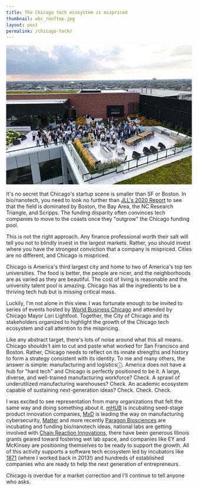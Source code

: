 ```yaml
---
title: The Chicago tech ecosystem is mispriced
thumbnail: wbc_rooftop.jpg
layout: post
permalink: /chicago-tech/
---
```


![](/assets/2021-08-25-chicago-tech/wbc_rooftop.jpg)

It's no secret that Chicago's startup scene is smaller than SF or Boston. In bio/nanotech, you need to look no further than [JLL's 2020 Report](https://www.us.jll.com/en/trends-and-insights/research/life-sciences-real-estate-outlook) to see that the field is dominated by Boston, the Bay Area, the NC Research Triangle, and Scripps. The funding disparity often convinces tech companies to move to the coasts once they "outgrow" the Chicago funding pool.

This is not the right approach. Any finance professional worth their salt will tell you not to blindly invest in the largest markets. Rather, you should invest where you have the strongest conviction that a company is mispriced. Cities are no different, and Chicago is mispriced.

Chicago is America's third largest city and home to two of America's top ten universities. The food is better, the people are nicer, and the neighborhoods are as varied as they are beautiful. The cost of living is reasonable and the university talent pool is amazing. Chicago has all the ingredients to be a thriving tech hub but is missing critical mass.

Luckily, I'm not alone in this view. I was fortunate enough to be invited to series of events hosted by [World Business Chicago](http://www.worldbusinesschicago.com/) and attended by Chicago Mayor Lori Lightfoot. Together, the City of Chicago and its stakeholders organized to highlight the growth of the Chicago tech ecosystem and call attention to the mispricing.

Like any abstract target, there's lots of noise around what this all means. Chicago shouldn't aim to cut and paste what worked for San Francisco and Boston. Rather, Chicago needs to reflect on its innate strengths and history to form a strategy consistent with its identity. To me and many others, the answer is simple: manufacturing and logistics<span title="Also, shout out to FinTech. The CME is a truly unique capability.">ⓘ</span>. America does not have a hub for "hard tech" and Chicago is perfectly positioned to be it. A large, diverse, and well-trained manufacturing workforce? Check. A sprawl of underutilized manufacturing warehouses? Check. An academic ecosystem capable of sustaining next-generation ideas? Check. Check. Check.

I was excited to see representation from many organizations that felt the same way and doing something about it. [mHUB](https://mhubchicago.com/) is incubating seed-stage product innovation companies, [MxD](https://www.mxdusa.org/) is leading the way on manufacturing cybersecurity, [Matter](https://matter.health/) and more recently [Paragon Biosciences](https://paragonbiosci.com/) are incubating and funding bio/nanotech ideas, national labs are getting involved with [Chain Reaction Innovations](https://chainreaction.anl.gov/), there have been generous Illinois grants geared toward fostering wet lab space, and companies like EY and McKinsey are positioning themselves to be ready to support the growth. All of this activity supports a software tech ecosystem led by incubators like [1871](https://1871.com/) (where I worked back in 2013!) and hundreds of established companies who are ready to help the next generation of entrepreneurs.

Chicago is overdue for a market correction and I'll continue to tell anyone who asks.
